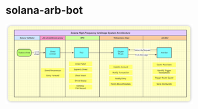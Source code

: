 # solana-arb-bot

![Solana High-Frequency Arbitrage System Architecture](./arb-bot-architecture.png)